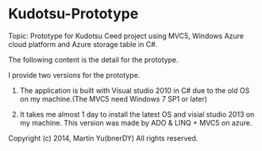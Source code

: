 Kudotsu-Prototype
=================

Topic: Prototype for Kudotsu Ceed project using MVC5, Windows Azure cloud platform and Azure storage table in C#.

The following content is the detail for the prototype.

I provide two versions for the prototype.

1. The application is built with Visual studio 2010 in C# due to the old OS on my machine.(The MVC5 need Windows 7 SP1 or later)


2. It takes me almost 1 day to install the latest OS and visial studio 2013 on my machine. This version was made by ADO & LINQ + MVC5 on azure.


Copyright (c) 2014, Martin Yu(bnerDY)
All rights reserved.
